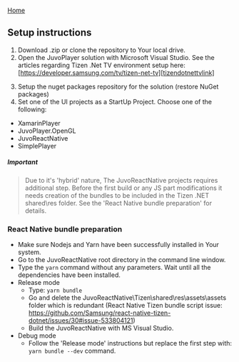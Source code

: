 [Home](../README.md)

## Setup instructions
1. Download .zip or clone the repository to Your local drive. 
2. Open the JuvoPlayer solution with Microsoft Visual Studio. See the articles regarding Tizen .Net TV environment setup here: [https://developer.samsung.com/tv/tizen-net-tv][tizendotnettvlink]

[tizendotnettvlink]: https://developer.samsung.com/tv/tizen-net-tv 

3. Setup the nuget packages repository for the solution (restore NuGet packages)
4. Set one of the UI projects as a StartUp Project. Choose one of the following:
* XamarinPlayer
* JuvoPlayer.OpenGL
* JuvoReactNative
* SimplePlayer

##### Important
> Due to it's 'hybrid' nature, The JuvoReactNative projects requires additional step. Before the first build or any JS part modifications it needs creation of the bundles to be included in the Tizen .NET shared\res folder. See the 'React Native bundle preparation' for details. 
    
### React Native bundle preparation
* Make sure Nodejs and Yarn have been successfully installed in Your system.
* Go to the JuvoReactNative root directory in the command line window.
* Type the `yarn` command without any parameters. Wait until all the dependencies have been installed.
* Release mode
  - Type: `yarn bundle`
  - Go and delete the JuvoReactNative\Tizen\shared\res\assets\assets folder which is redundant (React Native Tizen bundle script issue: https://github.com/Samsung/react-native-tizen-dotnet/issues/30#issue-533804121)
  - Build the JuvoReactNative with MS Visual Studio.
* Debug mode   
  - Follow the 'Release mode' instructions but replace the first step with:  `yarn bundle --dev` command.
